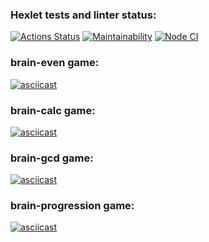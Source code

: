 ### Hexlet tests and linter status:

[![Actions Status](https://github.com/aranida14/backend-project-lvl1/workflows/hexlet-check/badge.svg)](https://github.com/aranida14/backend-project-lvl1/actions)
[![Maintainability](https://api.codeclimate.com/v1/badges/607dfc81715d1d782fd8/maintainability)](https://codeclimate.com/github/aranida14/backend-project-lvl1/maintainability)
[![Node CI](https://github.com/aranida14/backend-project-lvl1/actions/workflows/nodejs.yml/badge.svg)](https://github.com/aranida14/backend-project-lvl1/actions/workflows/nodejs.yml)

### brain-even game:

[![asciicast](https://asciinema.org/a/3yM5ygFRFOqaKHoFmuycKkNh8.svg)](https://asciinema.org/a/3yM5ygFRFOqaKHoFmuycKkNh8)

### brain-calc game:

[![asciicast](https://asciinema.org/a/keVDGhjWoLB8VTDkAExU1FhR1.svg)](https://asciinema.org/a/keVDGhjWoLB8VTDkAExU1FhR1)

### brain-gcd game:

[![asciicast](https://asciinema.org/a/DqLg7YYIPiMAxCXVlbc5Ndruf.svg)](https://asciinema.org/a/DqLg7YYIPiMAxCXVlbc5Ndruf)

### brain-progression game:

[![asciicast](https://asciinema.org/a/XUnlGCDs7We6AptQ71bkBQpNZ.svg)](https://asciinema.org/a/XUnlGCDs7We6AptQ71bkBQpNZ)